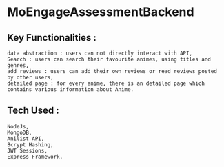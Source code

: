 # MoEngageAssessmentBackend

## Key Functionalities :
```
data abstraction : users can not directly interact with API,
Search : users can search their favourite animes, using titles and genres,
add reviews : users can add their own reviews or read reviews posted by other users,
detailed page : for every anime, there is an detailed page which contains various information about Anime.
```

## Tech Used : 
```
NodeJs,
MongoDB,
Anilist API,
Bcrypt Hashing,
JWT Sessions,
Express Framework.
```
